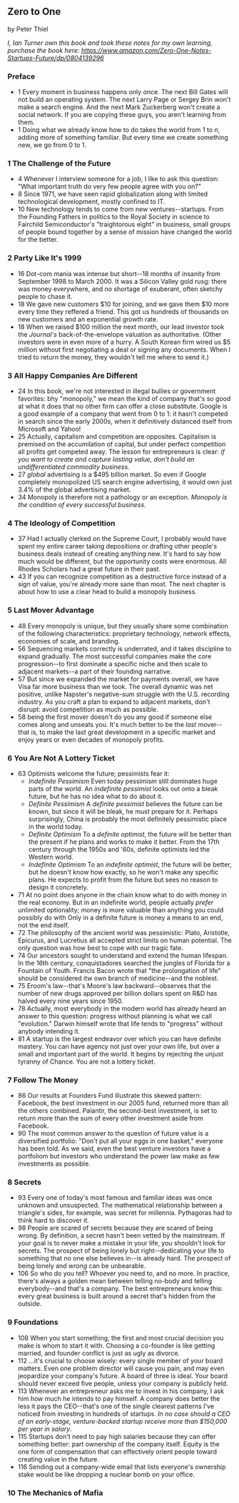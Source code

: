 ## Zero to One

by Peter Thiel

*I, Ian Turner own this book and took these notes for my own learning, purchase
the book here: https://www.amazon.com/Zero-One-Notes-Startups-Future/dp/0804139296*

### Preface
* 1 Every moment in business happens only once. The next Bill Gates will not
    build an operating system. The next Larry Page or Sergey Brin won't make a
    search engine. And the next Mark Zuckerberg won't create a social network.
    If you are copying these guys, you aren't learning from them.
* 1 Doing what we already know how to do takes the world from 1 to *n*, adding
    more of something familiar. But every time we create something new, we go
    from 0 to 1.

### 1 The Challenge of the Future
* 4 Whenever I interview someone for a job, I like to ask this question: "What
    important truth do very few people agree with you on?"
* 8 Since 1971, we have seen rapid globalization along with limited
    technological development, mostly confined to IT.
* 10 New technology tends to come from new ventures--startups. From the Founding
    Fathers in politics to the Royal Society in science to Fairchild
    Semiconductor's "traightorous eight" in business, small groups of people
    bound together by a sense of mission have changed the world for the better.

### 2 Party Like It's 1999
* 16 Dot-com mania was intense but short--18 months of insanity from September
    1998 to March 2000. It was a Silicon Valley gold rusg: there was money
    everywhere, and no shortage of exuberant, often sketchy people to chase it.
* 18 We gave new customers $10 for joining, and we gave them $10 more every time
    they reffered a friend. This got us hundreds of thousands on new customers
    and an exponential growth rate.
* 18 When we raised $100 million the next month, our lead investor took the
    *Journal's* back-of-the-envelope valuation as authoritative. (Other
    investors were in even more of a hurry. A South Korean firm wired us $5
    million without first negotiating a deal or signing any documents. When I
    tried to return the money, they wouldn't tell me where to send it.)

### 3 All Happy Companies Are Different
* 24 In this book, we're not interested in illegal bullies or government
    favorites: bhy "monopoly," we mean the kind of company that's so good at
    what it does that no other firm can offer a close substitute. Google is a
    good example of a company that went from 0 to 1: it hasn't competed in
    search since the early 2000s, when it definitively distanced itself from
    Microsoft and Yahoo!
* 25 Actually, capitalism and competition are opposites. Capitalism is premised
    on the accumilation of capital, but under perfect competition all profits
    get competed away. The lesson for entrepreneurs is clear: *if you want to
    create and capture lasting value, don't build an undifferentiated commodity
    business.*
* 27 *global* advertising is a $495 billion market. So even if Google completely
    monopolized US search engine advertising, it would own just 3.4% of the
    global advertising market.
* 34 Monopoly is therefore not a pathology or an exception. *Monopoly is the
    condition of every successful business.*

### 4 The Ideology of Competition
* 37 Had I actually clerked on the Supreme Court, I probably would have spent my
    entire career taking depositions or drafting other people's business deals
    instead of creating anything new. It's hard to say how much would be
    different, but the opportunity costs were enormous. All Rhodes Scholars had
    a great future in their past.
* 43 If you can recognize competition as a destructive force instead of a sign
    of value, you're already more sane than most. The next chapter is about how
    to use a clear head to build a monopoly business.

### 5 Last Mover Advantage
* 48 Every monopoly is unique, but they usually share some combination of the
    following characteristics: proprietary technology, network effects,
    economies of scale, and branding.
* 56 Sequencing markets correctly is underrated, and it takes discipline to
    expand gradually. The most successful companies make the core
    progression--to first dominate a specific niche and then scale to adjacent
    markets--a part of their founding narrative.
* 57 But since we expanded the market for payments overall, we have Visa far
    more business than we took. The overall dynamic was net positive, unlike
    Napster's negative-sum struggle with the U.S. recording industry. As you
    craft a plan to expand to adjacent markets, don't disrupt: avoid competition
    as much as possible.
* 58 being the first mover doesn't do you any good if someone else comes along
    and unseats you. It's much better to be the *last* mover--that is, to make
    the last great development in a specific market and enjoy years or even
    decades of monopoly profits.

### 6 You Are Not A Lottery Ticket
* 63 Optimists welcome the future; pessimists fear it:
    * *Indefinite Pessimism* Even today pessimism still dominates huge parts of the
    world. An *indefinite pessimist* looks out onto a bleak future, but he has
    no idea what to do about it.
    * *Definite Pessimism* A *definite pessimist* believes the future can be known,
    but since it will be bleak, he must prepare for it. Perhaps surprisingly,
    China is probably the most definitely pessimistic place in the world today.
    * *Definite Optimism* To a *definite optimist*, the future will be better than
    the present if he plans and works to make it better. From the 17th century
    through the 1950s and '60s, definite optimists led the Western world.
    * *Indefinite Optimism* To an *indefinite optimist*, the future will be
        better, but he doesn't know how exactly, so he won't make any specific
        plans. He expects to profit from the future but sees no reason to design
        it concretely.
* 71 At no point does anyone in the chain know what to do with money in the real
    economy. But in an indefinite world, people actually *prefer* unlimited
    optionality; money is more valuable than anything you could possibly do with
    Only in a definite future is money a means to an end, not the end
    itself.
* 72 The philosophy of the ancient world was pessimistic: Plato, Aristotle,
    Epicurus, and Lucretius all accepted strict limits on human potential. The
    only question was how best to cope with our tragic fate.
* 74 Our ancestors sought to understand and extend the human lifespan. In the
    16th century, conquistadores searched the jungles of Florida for a Fountain
    of Youth. Francis Bacon wrote that "the prolongation of life" should be
    considered itw own branch of medicine--and the noblest.
* 75 Eroom's law--that's Moore's law backward--observes that the number of new
    drugs approved per billion dollars spent on R&D has halved every nine years
    since 1950.
* 78 Actually, most everybody in the modern world has already heard an answer to
    this question: progress without planning is what we call "evolution." Darwin
    himself wrote that life tends to "progress" without anybody intending it.
* 81 A startup is the largest endeavor over which you can have definite mastery.
    You can have agency not just over your own life, but over a small and
    important part of the world. It begins by rejecting the unjust tyranny of
    Chance. You are not a lottery ticket.

### 7 Follow The Money
* 86 Our results at Founders Fund illustrate this skewed pattern: Facebook, the
    best investment in our 2005 fund, returned more than all the others
    combined. Palantir, the second-best investment, is set to return more than
    the sum of every other investment aside from Facebook.
* 90 The most common answer to the question of future value is a diversified
    portfolio: "Don't put all your eggs in one basket," everyone has been told.
    As we said, even the best venture investors have a portfoliom but investors
    who understand the power law make as few investments as possible.

### 8 Secrets
* 93 Every one of today's most famous and familiar ideas was once unknown and
    unsuspected. The mathematical relationship between a triangle's sides, for
    example, was secret for millennia. Pythagoras had to think hard to discover
    it.
* 98 People are scared of secrets because they are scared of being wrong. By
    definition, a secret hasn't been vetted by the mainstream. If your goal is
    to never make a mistake in your life, you shouldn't look for secrets. The
    prospect of being lonely but right--dedicating your life to something that
    no one else believes in--is already hard. The prospect of being lonely and
    *wrong* can be unbearable.
* 106 So who do you tell? Whoever you need to, and no more. In practice, there's
    always a golden mean between telling no-body and telling everybody--and
    that's a company. The best entrepreneurs know this: every great business is
    built around a secret that's hidden from the outside.

### 9 Foundations
* 108 When you start something, the first and most crucial decision you make is
    whom to start it with. Choosing a co-founder is like getting married, and
    founder conflict is just as ugly as divorce.
* 112 ...it's crucial to choose wisely: every single member of your board
    matters. Even one problem director will cause you pain, and may even
    jeopardize your company's future. A board of three is ideal. Your board
    should never exceed five people, unless your company is publicly held.
* 113 Whenever an entrepreneur asks me to invest in his company, I ask him how
    much he intends to pay himself. A company does better the less it pays the
    CEO--that's one of the single clearest patterns I've noticed from investing
    in hundreds of startups. *In no case should a CEO of an early-stage,
    venture-backed startup receive more than $150,000 per year in salary*.
* 115 Startups don't need to pay high salaries because they can offer something
    better: part ownership of the company itself. Equity is the one form of
    compensation that can effectively orient people toward creating value in the
    future.
* 116 Sending out a company-wide email that lists everyone's ownership stake
    would be like dropping a nuclear bomb on your office.

### 10 The Mechanics of Mafia
